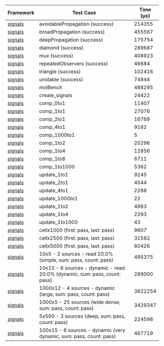 | Framework | Test Case | Time (μs) |
| --- | --- | --- |
| [signals](https://github.com/rodydavis/signals.dart) | avoidablePropagation (success) | 214355 |
| [signals](https://github.com/rodydavis/signals.dart) | broadPropagation (success) | 455567 |
| [signals](https://github.com/rodydavis/signals.dart) | deepPropagation (success) | 175754 |
| [signals](https://github.com/rodydavis/signals.dart) | diamond (success) | 289687 |
| [signals](https://github.com/rodydavis/signals.dart) | mux (success) | 408923 |
| [signals](https://github.com/rodydavis/signals.dart) | repeatedObservers (success) | 46684 |
| [signals](https://github.com/rodydavis/signals.dart) | triangle (success) | 102416 |
| [signals](https://github.com/rodydavis/signals.dart) | unstable (success) | 74844 |
| [signals](https://github.com/rodydavis/signals.dart) | molBench | 488295 |
| [signals](https://github.com/rodydavis/signals.dart) | create_signals | 24422 |
| [signals](https://github.com/rodydavis/signals.dart) | comp_0to1 | 11407 |
| [signals](https://github.com/rodydavis/signals.dart) | comp_1to1 | 27076 |
| [signals](https://github.com/rodydavis/signals.dart) | comp_2to1 | 16769 |
| [signals](https://github.com/rodydavis/signals.dart) | comp_4to1 | 9162 |
| [signals](https://github.com/rodydavis/signals.dart) | comp_1000to1 | 5 |
| [signals](https://github.com/rodydavis/signals.dart) | comp_1to2 | 20296 |
| [signals](https://github.com/rodydavis/signals.dart) | comp_1to4 | 12856 |
| [signals](https://github.com/rodydavis/signals.dart) | comp_1to8 | 6711 |
| [signals](https://github.com/rodydavis/signals.dart) | comp_1to1000 | 5362 |
| [signals](https://github.com/rodydavis/signals.dart) | update_1to1 | 9245 |
| [signals](https://github.com/rodydavis/signals.dart) | update_2to1 | 4544 |
| [signals](https://github.com/rodydavis/signals.dart) | update_4to1 | 2288 |
| [signals](https://github.com/rodydavis/signals.dart) | update_1000to1 | 22 |
| [signals](https://github.com/rodydavis/signals.dart) | update_1to2 | 4963 |
| [signals](https://github.com/rodydavis/signals.dart) | update_1to4 | 2293 |
| [signals](https://github.com/rodydavis/signals.dart) | update_1to1000 | 43 |
| [signals](https://github.com/rodydavis/signals.dart) | cellx1000 (first: pass, last: pass) | 9607 |
| [signals](https://github.com/rodydavis/signals.dart) | cellx2500 (first: pass, last: pass) | 31582 |
| [signals](https://github.com/rodydavis/signals.dart) | cellx5000 (first: pass, last: pass) | 60426 |
| [signals](https://github.com/rodydavis/signals.dart) | 10x5 - 2 sources - read 20.0% (simple, sum: pass, count: pass) | 495375 |
| [signals](https://github.com/rodydavis/signals.dart) | 10x10 - 6 sources - dynamic - read 20.0% (dynamic, sum: pass, count: pass) | 289000 |
| [signals](https://github.com/rodydavis/signals.dart) | 1000x12 - 4 sources - dynamic (large, sum: pass, count: pass) | 3822254 |
| [signals](https://github.com/rodydavis/signals.dart) | 1000x5 - 25 sources (wide dense, sum: pass, count: pass) | 3429347 |
| [signals](https://github.com/rodydavis/signals.dart) | 5x500 - 3 sources (deep, sum: pass, count: pass) | 224598 |
| [signals](https://github.com/rodydavis/signals.dart) | 100x15 - 6 sources - dynamic (very dynamic, sum: pass, count: pass) | 487719 |
